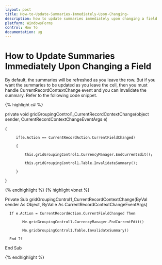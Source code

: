 ```yaml
---
layout: post
title: How-to-Update-Summaries-Immediately-Upon-Changing-
description: how to update summaries immediately upon changing a field
platform: WindowsForms
control: How To
documentation: ug
---
```


# How to Update Summaries Immediately Upon Changing a Field

By default, the summaries will be refreshed as you leave the row. But if you want the summaries to be updated as you leave the cell, then you must handle CurrentRecordContextChange event and you can Invalidate the summary. Refer to the following code snippet.

{% highlight c# %}



private void gridGroupingControl1_CurrentRecordContextChange(object sender, CurrentRecordContextChangeEventArgs e)

{

         if(e.Action == CurrentRecordAction.CurrentFieldChanged)

         {

             this.gridGroupingControl1.CurrencyManager.EndCurrentEdit();

             this.gridGroupingControl1.Table.InvalidateSummary();

         }

}


{% endhighlight  %}
{% highlight vbnet %}



Private Sub gridGroupingControl1_CurrentRecordContextChange(ByVal sender As Object, ByVal e As CurrentRecordContextChangeEventArgs)

      If e.Action = CurrentRecordAction.CurrentFieldChanged Then

            Me.gridGroupingControl1.CurrencyManager.EndCurrentEdit()

            Me.gridGroupingControl1.Table.InvalidateSummary()

      End If

End Sub

{% endhighlight  %}

